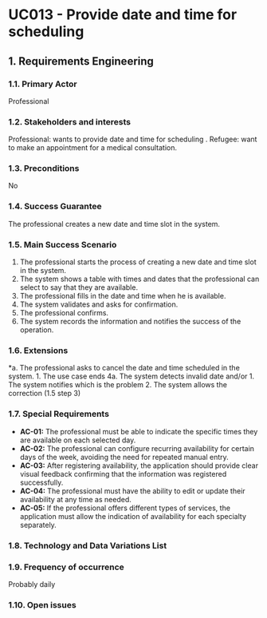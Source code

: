 # UC013 - Provide date and time for scheduling

## 1. Requirements Engineering

### 1.1. Primary Actor
Professional

### 1.2. Stakeholders and interests
Professional: wants to provide date and time for scheduling . 
Refugee: want to make an appointment for a medical consultation.

### 1.3. Preconditions
No

### 1.4. Success Guarantee
The professional creates a new date and time slot in the system.

### 1.5. Main Success Scenario
1. The professional starts the process of creating a new date and time slot in the system.
2. The system shows a table with times and dates that the professional can select to say that they are available.
3. The professional fills in the date and time when he is available.
4. The system validates and asks for confirmation.
5. The professional confirms.
6. The system records the information and notifies the success of the operation.

### 1.6. Extensions
*a. The professional asks to cancel the date and time scheduled in the system.
    1. The use case ends
4a. The system detects invalid date and/or
    1. The system notifies which is the problem
    2. The system allows the correction (1.5 step 3)

### 1.7. Special Requirements
* **AC-01:** The professional must be able to indicate the specific times they are available on each selected day.
* **AC-02:** The professional can configure recurring availability for certain days of the week, avoiding the need for repeated manual entry.
* **AC-03:** After registering availability, the application should provide clear visual feedback confirming that the information was registered successfully.
* **AC-04:** The professional must have the ability to edit or update their availability at any time as needed.
* **AC-05:** If the professional offers different types of services, the application must allow the indication of availability for each specialty separately.

### 1.8. Technology and Data Variations List

### 1.9. Frequency of occurrence
Probably daily

### 1.10. Open issues
